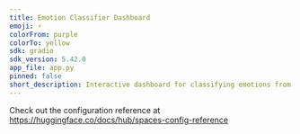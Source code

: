 ```yaml
---
title: Emotion Classifier Dashboard
emoji: ⚡
colorFrom: purple
colorTo: yellow
sdk: gradio
sdk_version: 5.42.0
app_file: app.py
pinned: false
short_description: Interactive dashboard for classifying emotions from text usi
---
```


Check out the configuration reference at https://huggingface.co/docs/hub/spaces-config-reference
